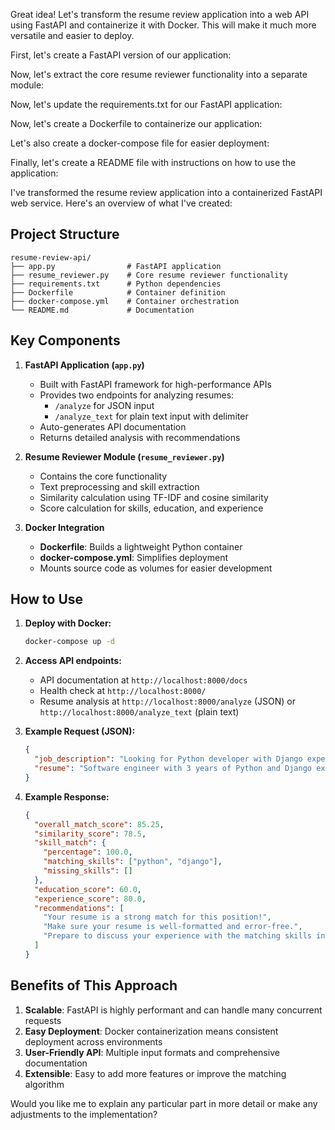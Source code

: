 Great idea! Let's transform the resume review application into a web API using FastAPI and containerize it with Docker. This will make it much more versatile and easier to deploy.

First, let's create a FastAPI version of our application:

Now, let's extract the core resume reviewer functionality into a separate module:

Now, let's update the requirements.txt for our FastAPI application:

Now, let's create a Dockerfile to containerize our application:

Let's also create a docker-compose file for easier deployment:

Finally, let's create a README file with instructions on how to use the application:

I've transformed the resume review application into a containerized FastAPI web service. Here's an overview of what I've created:

## Project Structure

```
resume-review-api/
├── app.py                # FastAPI application
├── resume_reviewer.py    # Core resume reviewer functionality
├── requirements.txt      # Python dependencies
├── Dockerfile            # Container definition
├── docker-compose.yml    # Container orchestration
└── README.md             # Documentation
```

## Key Components

1. **FastAPI Application (`app.py`)**
   - Built with FastAPI framework for high-performance APIs
   - Provides two endpoints for analyzing resumes:
     - `/analyze` for JSON input
     - `/analyze_text` for plain text input with delimiter
   - Auto-generates API documentation
   - Returns detailed analysis with recommendations

2. **Resume Reviewer Module (`resume_reviewer.py`)**
   - Contains the core functionality
   - Text preprocessing and skill extraction
   - Similarity calculation using TF-IDF and cosine similarity
   - Score calculation for skills, education, and experience

3. **Docker Integration**
   - **Dockerfile**: Builds a lightweight Python container
   - **docker-compose.yml**: Simplifies deployment
   - Mounts source code as volumes for easier development

## How to Use

1. **Deploy with Docker:**
   ```bash
   docker-compose up -d
   ```

2. **Access API endpoints:**
   - API documentation at `http://localhost:8000/docs`
   - Health check at `http://localhost:8000/`
   - Resume analysis at `http://localhost:8000/analyze` (JSON) or `http://localhost:8000/analyze_text` (plain text)

3. **Example Request (JSON):**
   ```json
   {
     "job_description": "Looking for Python developer with Django experience",
     "resume": "Software engineer with 3 years of Python and Django experience"
   }
   ```

4. **Example Response:**
   ```json
   {
     "overall_match_score": 85.25,
     "similarity_score": 78.5,
     "skill_match": {
       "percentage": 100.0,
       "matching_skills": ["python", "django"],
       "missing_skills": []
     },
     "education_score": 60.0,
     "experience_score": 80.0,
     "recommendations": [
       "Your resume is a strong match for this position!",
       "Make sure your resume is well-formatted and error-free.",
       "Prepare to discuss your experience with the matching skills in interviews."
     ]
   }
   ```

## Benefits of This Approach

1. **Scalable**: FastAPI is highly performant and can handle many concurrent requests
2. **Easy Deployment**: Docker containerization means consistent deployment across environments
3. **User-Friendly API**: Multiple input formats and comprehensive documentation
4. **Extensible**: Easy to add more features or improve the matching algorithm

Would you like me to explain any particular part in more detail or make any adjustments to the implementation?